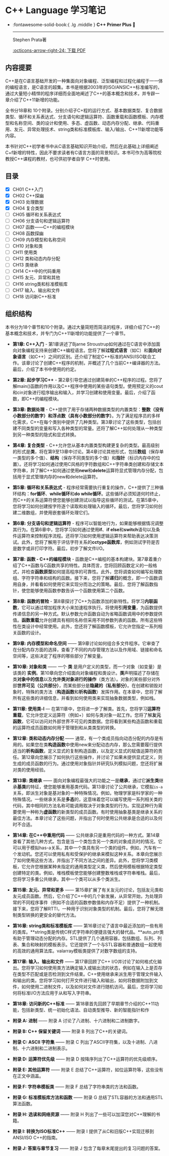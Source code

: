 # C++ Language 学习笔记

<div class="grid cards" markdown>

-   :fontawesome-solid-book:{ .lg .middle } __C++ Primer Plus 🎯__

    ---
    Stephen Prata著

    [:octicons-arrow-right-24: <a href="https://zhjwpku.com/assets/pdf/books/C++.Primer.Plus.6th.Edition.Oct.2011.pdf" target="_blank"> 下载 PDF </a>](#)

</div>

## 内容提要

C++是在C语言基础开发的一种集面向对象编程、泛型编程和过程化编程于一一体的编程语言，是C语言的超集。本书是根据2003年的ISO/ANSIC++标准编写的，通过大量短小精悍的程序详细而全面地阐述了C++的基本概念和技术，并专辟一章介绍了C++11新增的功能。

全书分18章和 10个附录。分别介绍子C+程的运行方式、基本数据类型、复合数据类型、循环和关系表达式、分支语句和逻辑运算符、函数重载和函数模板、内存模型和名称空间、类的设计和使用、多态、虚函数、动态内存分配、继承、代码重用、友元、异常处理技术、string类和标准模板库、输入/输出、C++11新增功能等内容。

本书针对C++初学者书中从C语言基础知识开始介绍，然后在此基础上详细阐述C+f新增的特性，因此不要求读者有C语言方面的背景知识。本书可作为高等院校教授C++课程的教材，也可供初学者自学 C++时使用。

## 目录

- [x] CH01 C++入门
- [x] CH02 C++探幽
- [x] CH03 处理数据
- [x] CH04 复合类型
- [ ] CH05 循环和关系表达式
- [ ] CH06 分支语句和逻辑运算符
- [ ] CH07 函数——C++的编程模块
- [ ] CH08 函数探幽
- [ ] CH09 内存模型和名称空间
- [ ] CH10 对象和类
- [ ] CH11 使用类
- [ ] CH12 类和动态内存分配
- [ ] CH13 类继承
- [ ] CH14 C++中的代码重用
- [ ] CH15 友元、异常和其他
- [ ] CH16 string类和标准模板库
- [ ] CH17 输入、输出和文件
- [ ] CH18 访问新C++标准

## 组织结构

本书分为18个章节和10个附录。通过大量简短而简洁的程序，详细介绍了C++的基本概念和技术，并专门为C++11新增的功能提供了一个章节。

- **第1章: C++入门** - 第1章讲述了Bjarne Stroustrup如何通过在C语言中添加面向对象编程支持来创建C++编程语言。您将了解**过程式语言**（如C）和**面向对象语言**（如C++）之间的区别。还介绍了制定C++标准的ANSI/ISO联合工作。该章讨论了创建C++程序的机制，并概述了几个当前C++编译器的方法。最后，介绍了本书中使用的约定。

- **第2章: 起步学习C++** - 第2章引导您通过创建简单的C++程序的过程。您将了解main()函数的作用以及C++程序中使用的某些语句类型。使用预定义的cout和cin对象进行程序输出和输入，并学习创建和使用变量。最后，介绍了函数，即C++的编程模块。

- **第3章: 数据处理** - C++提供了用于存储两种数据类型的内置类型：**整数（没有小数部分的数字）**和**浮点数（具有小数部分的数字）**。为了满足程序员的多样化需求，C++在每个类别中提供了几种类型。第3章讨论了这些类型，包括创建不同类型的变量和写入各种类型的常量。还将了解C++如何处理从一种类型到另一种类型的隐式和显式转换。

- **第4章: 复合类型** - C++允许您从基本内置类型构建更复杂的类型。最高级别的形式是**类**，将在第9至13章中讨论。第4章讨论其他形式，包括**数组**（保存单一类型的多个值）、**结构**（保存不同类型的多个值）和**指针**（标识内存中的位置）。还将学习如何通过使用C风格的字符数组和C++字符串类创建和存储文本字符串，并了解C++如何通过使用**new**和**delete**运算符显式管理内存分配，包括用于显式管理内存的new和delete运算符。

- **第5章: 循环和关系表达式** - 程序经常需要执行重复的操作，C++提供了三种循环结构：**for循环**、**while循环**和**do while循环**。这些循环必须知道何时终止，而C++的关系运算符使您能够创建测试以指导这些循环的测试。在第5章中，您将学习如何创建按字符逐个读取和处理输入的循环。最后，您将学习如何创建二维数组，并使用嵌套循环处理它们。

- **第6章: 分支语句和逻辑运算符** - 程序可以智能地行为，如果能够根据情况调整其行为。在第6章中，您将学习如何通过使用**if**、**if else**和**switch**语句以及条件运算符来控制程序流程。还将学习如何使用逻辑运算符来帮助表达决策测试。此外，您将了解用于评估字符关系的**cctype函数库**，例如测试字符是否是数字或非打印字符。最后，初步了解文件I/O。

- **第7章: 函数 - C++的编程模块** - 函数是C++编程的基本构建块。第7章着重介绍了C++函数与C函数共享的特性。具体而言，您将回顾函数定义的一般格式，并检查**函数原型**如何提高程序的可靠性。此外，您将调查如何编写处理数组、字符字符串和结构的函数。接下来，您将了解**递归**的概念，即一个函数调用自身，并看看如何使用它来实现分而治之的策略。最后，您将了解函数指针，使您能够使用函数参数告诉一个函数使用第二个函数。

- **第8章: 函数的冒险** - 第8章探讨了C++为函数添加的新特性。将学习**内联函数**，它可以通过增加程序大小来加速程序执行。将使用**引用变量**，为函数提供传递信息的另一种方式。默认参数允许函数自动为省略函数调用中的参数提供值。**函数重载**允许创建具有相同名称但采用不同参数列表的函数。所有这些特性在类设计中经常使用。此外，您还将了解函数模板，它允许您指定一系列相关函数的设计。

- **第9章: 内存模型和命名空间** —— 第9章讨论如何组合多文件程序。它审查了在分配内存方面的选择，查看了不同的内存管理方法以及作用域、链接和命名空间等，这些决定了程序的哪些部分了解变量。

- **第10章: 对象和类** —— 一个 **类** 是用户定义的类型，而一个对象（如变量）是该类的 **实例**。第10章向您介绍面向对象编程和类设计。**类**声明描述了存储在类**对象中的信息**以及**允许类对象进行的操作**（类方法）。对象的某些部分对外部**世界可见（公共部分）**，而某些部分是**隐藏的（私有部分）**。在创建和销毁对象时，特殊的类方法（**构造函数**和**析构函数**）发挥作用。在本章中，您将了解所有这些类的详细信息，并看到如何使用类来实现抽象数据类型，例如栈。

- **第11章: 使用类-I** — 在第11章中，您将进一步了解类。首先，您将学习**运算符重载**，它允许您定义运算符（例如+）如何与类对象一起工作。您将了解**友元函数**，它可以访问对外部世界不可见的类数据。您将看到某些构造函数和重载的运算符成员函数如何用于管理到和从类类型的转换。

- **第12章: 类和动态内存分配** —— 通常，有一个类成员指向动态分配的内存是有用的。如果您在类**构造函数**中使用new来分配动态内存，那么您需要履行提供适当的**析构函数**，定义显式的复制构造函数，以及定义显式的赋值运算符的责任。第12章向您展示了如何执行这些操作，并讨论了如果未提供显式定义，则生成的成员函数的行为。通过使用对象指针并研究队列模拟问题，您还将扩展对类的使用经验。

- **第13章: 类继承** —— 面向对象编程最强大的功能之一是**继承**，通过它**派生类**继承**基类**的特征，使您能够重用基类代码。第13章讨论了公共继承，它模拟`is-a`关系，即派生对象是基对象的一种特殊情况。例如，物理学家是科学家的一种特殊情况。一些继承关系是**多态**的，这意味着您可以编写使用一系列相关类的代码，其中相同的方法名称可能调用取决于对象类型的行为。实现这种行为需要使用一种称为**虚函数**的新类型的成员函数。有时使用抽象基类是继承关系的最佳方法。本章讨论了这些问题，并指出了何时使用公共继承是合适的以及何时不合适。

- **第14章: 在C++中重用代码** —— 公共继承只是重用代码的一种方式。第14章查看了其他几种方式。包含是当一个类包含另一个类的对象成员时的情况。它可以用于模拟has-a关系，其中一个类具有另一个类的组件。例如，汽车有一个发动机。您还可以使用私有和受保护的继承来模拟这种关系。本章向您展示了如何使用这些方法，并指出了不同方法之间的差异。此外，您将学习类模板，它允许您根据某种未指定的通用类型定义类，然后使用模板根据特定类型创建特定的类。例如，堆栈模板使您能够创建整数堆栈或字符串堆栈。最后，您将学习多重公共继承，其中一个类可以从多个类派生。

- **第15章: 友元、异常和更多** —— 第15章扩展了有关友元的讨论，包括友元类和友元成员函数。然后，它介绍了C++中的几个新发展，从异常开始，为处理异常的不同程序事件（例如不合适的函数参数值和内存不足）提供了一种机制。接下来，您将了解RTTI，一种用于识别对象类型的机制。最后，您将了解无限制类型转换的更安全的替代方法。

- **第16章: string类和标准模板库** —— 第16章讨论了语言中最近添加的一些有用的类库。**string类是传统C样式字符串的便捷且强大的替代品。**auto_ptr类有助于管理动态分配的内存。STL提供了几个通用容器，包括数组、队列、列表、集合和映射的模板表示。它还提供了一个与STL容器和普通数组一起使用的高效的通用算法库。valarray模板类提供了对数字数组的支持。

- **第17章: 输入、输出和文件** —— 第17章回顾了C++ I/O并讨论了如何格式化输出。您将学习如何使用类方法确定输入或输出流的状态，例如在输入上是否存在类型不匹配或是否检测到文件结束。C++使用继承来派生用于管理文件输入和输出的类。您将学习如何打开文件进行输入和输出，如何将数据附加到文件，如何使用二进制文件，以及如何对文件进行随机访问。最后，您将学习如何将标准I/O方法应用于从和写入字符串。

- **第18章: 访问新的C++标准** —— 第18章首先回顾了早期章节介绍的C++11功能，包括新类型、统一初始化语法、自动类型推导、新的智能指针和作

- **附录 A: 进制** —— 附录 A 讨论了八进制、十六进制和二进制数字。

- **附录 B: C++ 保留关键词** —— 附录 B 列出了C++的关键词。

- **附录 C: ASCII 字符集** —— 附录 C 列出了ASCII字符集，以及十进制、八进制、十六进制和二进制表示。

- **附录 D: 运算符优先级** —— 附录 D 按降序列出了C++运算符的优先级顺序。

- **附录 E: 其他运算符** —— 附录 E 总结了C++运算符，如位运算符等，这些没有在正文中涵盖。

- **附录 F: 字符串模板类** —— 附录 F 总结了字符串类的方法和函数。

- **附录 G: 标准模板库方法和函数** —— 附录 G 总结了STL容器的方法和通用STL算法函数。

- **附录 H: 选读和网络资源** —— 附录 H 列出了一些可以加深您对C++理解的书籍。

- **附录 I: 转换为ISO标准C++** —— 附录 I 提供了从C和旧版C++实现迁移到ANSI/ISO C++的指南。

- **附录 J: 答案与章节复习** —— 附录 J 包含了每章末尾提出的复习问题的答案。
